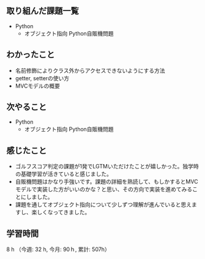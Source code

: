 ## 取り組んだ課題一覧
- Python
    - オブジェクト指向 Python自販機問題 
## わかったこと
- 名前修飾によりクラス外からアクセスできないようにする方法
- getter, setterの使い方
- MVCモデルの概要
## 次やること
- Python
    - オブジェクト指向 Python自販機問題    
## 感じたこと
- ゴルフスコア判定の課題が1発でLGTMいただけたことが嬉しかった。独学時の基礎学習が活きていると感じました。
- 自販機問題はかなり手強いです。課題の詳細を熟読して、もしかするとMVCモデルで実装した方がいいのかな？と思い、その方向で実装を進めてみることにしました。
- 課題を通してオブジェクト指向について少しずつ理解が進んでいると思えますし、楽しくなってきました。         
## 学習時間
8 h （今週: 32 h, 今月: 90ｈ, 累計: 507h）